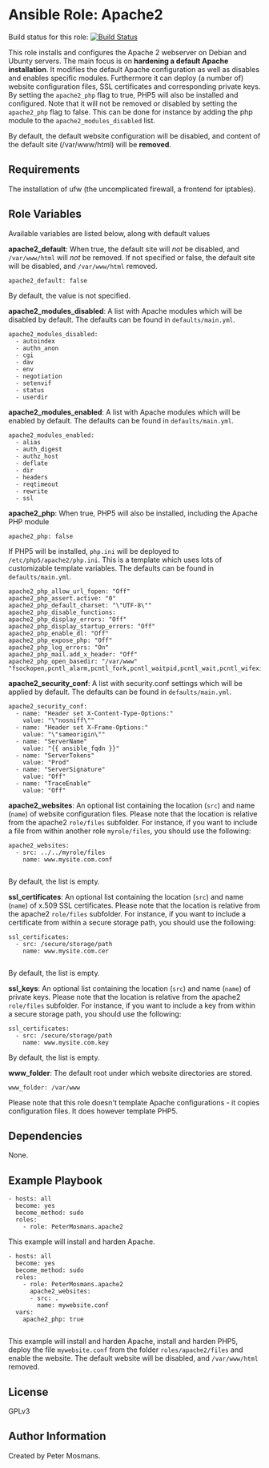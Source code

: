 Ansible Role: Apache2
=====================

Build status for this role: [![Build Status](https://travis-ci.org/PeterMosmans/ansible-role-apache2.svg)](https://travis-ci.org/PeterMosmans/ansible-role-apache2)


This role installs and configures the Apache 2 webserver on Debian and Ubunty servers. The main focus is on **hardening a default Apache installation**.
It modifies the default Apache configuration as well as disables and enables specific modules.
Furthermore it can deploy (a number of) website configuration files, SSL certificates and corresponding private keys.
By setting the ```apache2_php``` flag to true, PHP5 will also be installed and configured.
Note that it will not be removed or disabled by setting the ```apache2_php``` flag to false. This can be done for instance by adding the php module to the ```apache2_modules_disabled``` list.

By default, the default website configuration will be disabled, and content of the default site (/var/www/html) will be **removed**.

Requirements
------------

The installation of ufw (the uncomplicated firewall, a frontend for iptables).

Role Variables
--------------

Available variables are listed below, along with default values

**apache2_default**: When true, the default site will *not* be disabled, and `/var/www/html` will *not* be removed. If not specified or false, the default site will be disabled, and `/var/www/html` removed.
```
apache2_default: false
```
By default, the value is not specified.


**apache2_modules_disabled**: A list with Apache modules which will be disabled by default. The defaults can be found in ```defaults/main.yml```.
```
apache2_modules_disabled:
  - autoindex
  - authn_anon
  - cgi
  - dav
  - env
  - negotiation
  - setenvif
  - status
  - userdir
```




**apache2_modules_enabled**: A list with Apache modules which will be enabled by default. The defaults can be found in ```defaults/main.yml```.
```
apache2_modules_enabled:
  - alias
  - auth_digest
  - authz_host
  - deflate
  - dir
  - headers
  - reqtimeout
  - rewrite
  - ssl
```



**apache2_php**: When true, PHP5 will also be installed, including the Apache PHP module
```
apache2_php: false
```


If PHP5 will be installed, `php.ini` will be deployed to `/etc/php5/apache2/php.ini`. This is a template which uses lots of customizable template variables. The defaults can be found in ```defaults/main.yml```.
```
apache2_php_allow_url_fopen: "Off"
apache2_php_assert.active: "0"
apache2_php_default_charset: "\"UTF-8\""
apache2_php_disable_functions:
apache2_php_display_errors: "Off"
apache2_php_display_startup_errors: "Off"
apache2_php_enable_dl: "Off"
apache2_php_expose_php: "Off"
apache2_php_log_errors: "On"
apache2_php_mail.add_x_header: "Off"
apache2_php_open_basedir: "/var/www" "fsockopen,pcntl_alarm,pcntl_fork,pcntl_waitpid,pcntl_wait,pcntl_wifexited,pcntl_wifstopped,pcntl_wifsignaled,pcntl_wexitstatus,pcntl_wtermsig,pcntl_wstopsig,pcntl_signal,pcntl_signal_dispatch,pcntl_get_last_error,pcntl_strerror,pcntl_sigprocmask,pcntl_sigwaitinfo,pcntl_sigtimedwait,pcntl_exec,pcntl_getpriority,pcntl_setpriorit,stream_socket_client"
```



**apache2_security_conf**: A list with security.conf settings which will be applied by default. The defaults can be found in ```defaults/main.yml```.
```
apache2_security_conf:
  - name: "Header set X-Content-Type-Options:"
    value: "\"nosniff\""
  - name: "Header set X-Frame-Options:"
    value: "\"sameorigin\""
  - name: "ServerName"
    value: "{{ ansible_fqdn }}"
  - name: "ServerTokens"
    value: "Prod"
  - name: "ServerSignature"
    value: "Off"
  - name: "TraceEnable"
    value: "Off"
```



**apache2_websites**: An optional list containing the location (```src```) and name (```name```) of website configuration files. Please note that the location is relative from the apache2 ```role/files``` subfolder. For instance, if you want to include a file from within another role ```myrole/files```, you should use the following:
```
apache2_websites:
  - src: ../../myrole/files
    name: www.mysite.com.conf


```
By default, the list is empty.




**ssl_certificates**: An optional list containing the location (```src```) and name (```name```) of x.509 SSL certificates. Please note that the location is relative from the apache2 ```role/files``` subfolder. For instance, if you want to include a certificate from within a secure storage path, you should use the following:
```
ssl_certificates:
  - src: /secure/storage/path
    name: www.mysite.com.cer


```
By default, the list is empty.




**ssl_keys**: An optional list containing the location (```src```) and name (```name```) of private keys. Please note that the location is relative from the apache2 ```role/files``` subfolder. For instance, if you want to include a key from within a secure storage path, you should use the following:
```
ssl_certificates:
  - src: /secure/storage/path
    name: www.mysite.com.key
```
By default, the list is empty.




**www_folder**: The default root under which website directories are stored.
```
www_folder: /var/www
```




Please note that this role doesn't template Apache configurations - it copies configuration files. It does however template PHP5.



Dependencies
------------

None.



Example Playbook
----------------
```
- hosts: all
  become: yes
  become_method: sudo
  roles:
    - role: PeterMosmans.apache2
```
This example will install and harden Apache.


```
- hosts: all
  become: yes
  become_method: sudo
  roles:
    - role: PeterMosmans.apache2
      apache2_websites:
      - src: .
        name: mywebsite.conf
  vars:
    apache2_php: true
      
```
This example will install and harden Apache, install and harden PHP5, deploy the file ```mywebsite.conf``` from the folder ```roles/apache2/files``` and enable the website. The default website will be disabled, and `/var/www/html` removed.




License
-------

GPLv3


Author Information
------------------

Created by Peter Mosmans.
